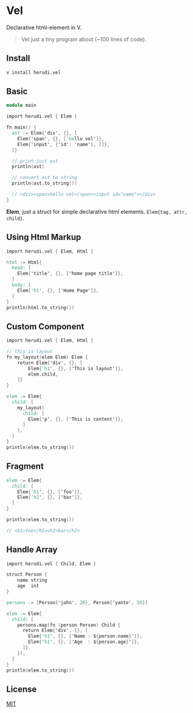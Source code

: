 # Vel

Declarative html-element in V.

> Vel just a tiny program about (~100 lines of code).

## Install
```bash
v install herudi.vel
```

## Basic 
```v
module main

import herudi.vel { Elem }

fn main() {
  ast := Elem{'div', {}, [
    Elem{'span', {}, ['hello vel']},
    Elem{'input', {'id': 'name'}, []},
  ]}

  // print just ast
  println(ast)

  // convert ast to string
  println(ast.to_string())

  // <div><span>hello vel</span><input id="name"></div>
}
```
**Elem**, just a struct for simple declarative html elements. `Elem{tag, attr, child}`.

## Using Html Markup
```v
import herudi.vel { Elem, Html }

html := Html{
  head: [
    Elem{'title', {}, ['home page title']},
  ]
  body: [
    Elem{'h1', {}, ['Home Page']},
  ]
}
println(html.to_string())
```

## Custom Component
```v
import herudi.vel { Elem, Html }

// this is layout
fn my_layout(elem Elem) Elem {
	return Elem{'div', {}, [
		Elem{'h1', {}, ['This is layout']},
		elem.child,
	]}
}

elem := Elem{
  child: [
    my_layout(
      child: [
        Elem{'p', {}, ['This is content']},
      ]
    ),
  ]
}
println(elem.to_string())
```

## Fragment
```v
elem := Elem{
  child: [
    Elem{'h1', {}, ['foo']},
    Elem{'h2', {}, ['bar']},
  ]
}

println(elem.to_string())

// <h1>foo</h1><h2>bar</h2>
```

## Handle Array
```v
import herudi.vel { Child, Elem }

struct Person {
	name string
	age  int
}

persons := [Person{'john', 20}, Person{'yanto', 50}]

elem := Elem{
  child: [
    persons.map(fn (person Person) Child {
      return Elem{'div', {}, [
        Elem{'h1', {}, ['Name : ${person.name}']},
        Elem{'h1', {}, ['Age  : ${person.age}']},
      ]}
    }),
  ]
}
println(elem.to_string())
```
## License

[MIT](LICENSE)
